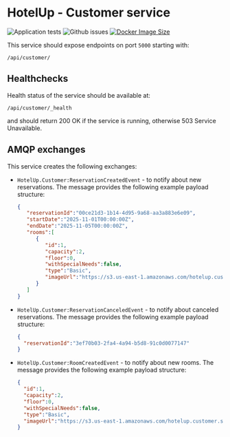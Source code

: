 # HotelUp - Customer service
![Application tests](https://github.com/Wiaz24/HotelUp.Customer/actions/workflows/tests.yml/badge.svg)
![Github issues](https://img.shields.io/github/issues/Wiaz24/HotelUp.Customer)
[![Docker Image Size](https://badgen.net/docker/size/wiaz/hotelup.customer?icon=docker&label=image%20size)](https://hub.docker.com/r/wiaz/hotelup.customer/)

This service should expose endpoints on port `5000` starting with:
```http
/api/customer/
```

## Healthchecks
Health status of the service should be available at:
```http
/api/customer/_health
```
and should return 200 OK if the service is running, otherwise 503 Service Unavailable.

## AMQP exchanges
This service creates the following exchanges:
- `HotelUp.Customer:ReservationCreatedEvent` - to notify about new reservations. The message provides the following example payload structure:
    ```json
    {
       "reservationId":"00ce21d3-1b14-4d95-9a68-aa3a883e6e09",
       "startDate":"2025-11-01T00:00:00Z",
       "endDate":"2025-11-05T00:00:00Z",
       "rooms":[
          {
             "id":1,
             "capacity":2,
             "floor":0,
             "withSpecialNeeds":false,
             "type":"Basic",
             "imageUrl":"https://s3.us-east-1.amazonaws.com/hotelup.customer.storage/rooms/1/room1.jpg"
          }
       ]
    }
    ```

- `HotelUp.Customer:ReservationCanceledEvent` - to notify about canceled reservations. The message provides the following example payload structure:
    ```json
    {
      "reservationId":"3ef70b03-2fa4-4a94-b5d8-91c0d0077147"
    }
    ```
  
- `HotelUp.Customer:RoomCreatedEvent` - to notify about new rooms. The message provides the following example payload structure:
    ```json
    {
      "id":1,
      "capacity":2,
      "floor":0,
      "withSpecialNeeds":false,
      "type":"Basic",
      "imageUrl":"https://s3.us-east-1.amazonaws.com/hotelup.customer.storage/rooms/1/room1.jpg"
    }
    ```
